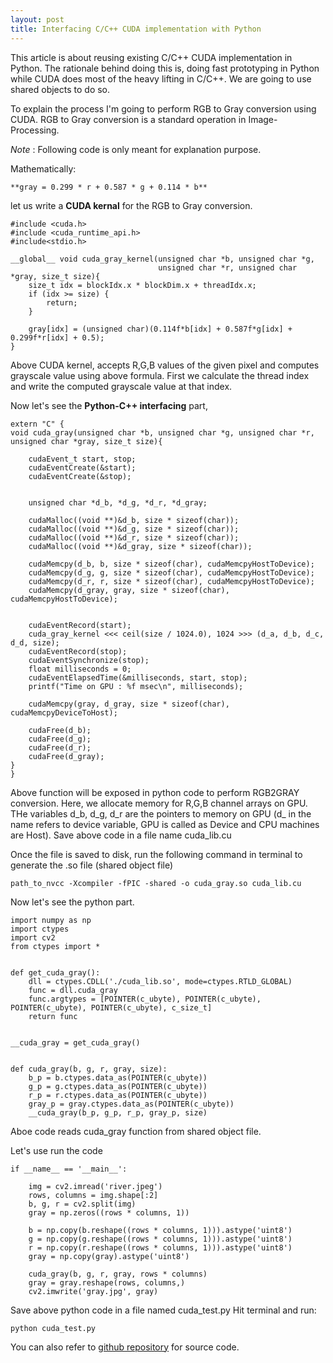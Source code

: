 ```yaml
---
layout: post
title: Interfacing C/C++ CUDA implementation with Python 
---
```



This article is about reusing existing C/C++ CUDA implementation in Python.
The rationale behind doing this is, doing fast prototyping in Python while CUDA does most of the heavy lifting in C/C++.
We are going to use shared objects to do so.

To explain the process I'm going to perform RGB to Gray conversion using CUDA.
RGB to Gray conversion is a standard operation in Image-Processing. 

*Note* : Following code is only meant for explanation purpose.

Mathematically:

	**gray = 0.299 * r + 0.587 * g + 0.114 * b**

let us write a **CUDA kernal** for the RGB to Gray conversion.

	#include <cuda.h>
	#include <cuda_runtime_api.h>
	#include<stdio.h>

	__global__ void cuda_gray_kernel(unsigned char *b, unsigned char *g,
									 unsigned char *r, unsigned char *gray, size_t size){
	    size_t idx = blockIdx.x * blockDim.x + threadIdx.x;
	    if (idx >= size) {
	        return;
	    }
	    
	    gray[idx] = (unsigned char)(0.114f*b[idx] + 0.587f*g[idx] + 0.299f*r[idx] + 0.5);
	}


Above CUDA kernel, accepts R,G,B values of the given pixel and computes grayscale value using above formula.
First we calculate the thread index and write the computed grayscale value at that index.


Now let's see the **Python-C++ interfacing** part,

	extern "C" {
	void cuda_gray(unsigned char *b, unsigned char *g, unsigned char *r, unsigned char *gray, size_t size){

	    cudaEvent_t start, stop;
	    cudaEventCreate(&start);
	    cudaEventCreate(&stop);


	    unsigned char *d_b, *d_g, *d_r, *d_gray;

	    cudaMalloc((void **)&d_b, size * sizeof(char));
	    cudaMalloc((void **)&d_g, size * sizeof(char));
	    cudaMalloc((void **)&d_r, size * sizeof(char));
	    cudaMalloc((void **)&d_gray, size * sizeof(char));

	    cudaMemcpy(d_b, b, size * sizeof(char), cudaMemcpyHostToDevice);
	    cudaMemcpy(d_g, g, size * sizeof(char), cudaMemcpyHostToDevice);
	    cudaMemcpy(d_r, r, size * sizeof(char), cudaMemcpyHostToDevice);
	    cudaMemcpy(d_gray, gray, size * sizeof(char), cudaMemcpyHostToDevice);


	    cudaEventRecord(start);
	    cuda_gray_kernel <<< ceil(size / 1024.0), 1024 >>> (d_a, d_b, d_c, d_d, size);
	    cudaEventRecord(stop);
	    cudaEventSynchronize(stop);
	    float milliseconds = 0;
	    cudaEventElapsedTime(&milliseconds, start, stop);
	    printf("Time on GPU : %f msec\n", milliseconds);

	    cudaMemcpy(gray, d_gray, size * sizeof(char), cudaMemcpyDeviceToHost);

	    cudaFree(d_b);
	    cudaFree(d_g);
	    cudaFree(d_r);
	    cudaFree(d_gray);
	}
	}

Above function will be exposed in python code to perform RGB2GRAY conversion.
Here, we allocate memory for R,G,B channel arrays on GPU. THe variables d_b, d_g, d_r are the pointers to memory on GPU (d_ in the name refers to device variable, GPU is called as Device and CPU machines are Host). Save above code in a file name cuda_lib.cu

Once the file is saved to disk, run the following command in terminal to generate the .so file (shared object file)

	path_to_nvcc -Xcompiler -fPIC -shared -o cuda_gray.so cuda_lib.cu

Now let's see the python part.

	import numpy as np
	import ctypes
	import cv2
	from ctypes import *


	def get_cuda_gray():
	    dll = ctypes.CDLL('./cuda_lib.so', mode=ctypes.RTLD_GLOBAL)
	    func = dll.cuda_gray
	    func.argtypes = [POINTER(c_ubyte), POINTER(c_ubyte), POINTER(c_ubyte), POINTER(c_ubyte), c_size_t]
	    return func


	__cuda_gray = get_cuda_gray()


	def cuda_gray(b, g, r, gray, size):
	    b_p = b.ctypes.data_as(POINTER(c_ubyte))
	    g_p = g.ctypes.data_as(POINTER(c_ubyte))
	    r_p = r.ctypes.data_as(POINTER(c_ubyte))
	    gray_p = gray.ctypes.data_as(POINTER(c_ubyte))
	    __cuda_gray(b_p, g_p, r_p, gray_p, size)

Aboe code reads cuda_gray function from shared object file.

Let's use run the code

	if __name__ == '__main__':

	    img = cv2.imread('river.jpeg')
	    rows, columns = img.shape[:2]
	    b, g, r = cv2.split(img)
	    gray = np.zeros((rows * columns, 1))

	    b = np.copy(b.reshape((rows * columns, 1))).astype('uint8')
	    g = np.copy(g.reshape((rows * columns, 1))).astype('uint8')
	    r = np.copy(r.reshape((rows * columns, 1))).astype('uint8')
	    gray = np.copy(gray).astype('uint8')

	    cuda_gray(b, g, r, gray, rows * columns)
	    gray = gray.reshape(rows, columns,)
	    cv2.imwrite('gray.jpg', gray)

Save above python code in a file named cuda_test.py
Hit terminal and run:	

	python cuda_test.py

You can also refer to [github repository](https://github.com/TejasBob/CUDA_C-CPP_with_Python) for source code.

